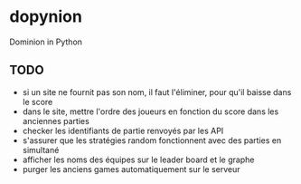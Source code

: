 # dopynion

Dominion in Python

## TODO

- si un site ne fournit pas son nom, il faut l'éliminer, pour qu'il baisse dans le score
- dans le site, mettre l'ordre des joueurs en fonction du score dans les anciennes parties
- checker les identifiants de partie renvoyés par les API
- s'assurer que les stratégies random fonctionnent avec des parties en simultané
- afficher les noms des équipes sur le leader board et le graphe
- purger les anciens games automatiquement sur le serveur
